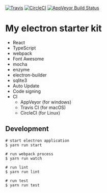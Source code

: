 [![Travis](https://img.shields.io/travis/hokaccha/electron-starter.svg?style=flat-square&label=Travis+CI)](https://travis-ci.org/hokaccha/electron-starter)
[![CircleCI](https://img.shields.io/circleci/project/github/hokaccha/electron-starter.svg?style=flat-square&label=CircleCI)](https://circleci.com/gh/hokaccha/electron-starter)
[![AppVeyor Build Status](https://img.shields.io/appveyor/ci/hokaccha/electron-starter/master.svg?style=flat-square&label=AppVeyor&logo=appveyor)](https://ci.appveyor.com/project/hokaccha/electron-starter/branch/master)

# My electron starter kit

- React
- TypeScript
- webpack
- Font Awesome
- mocha
- enzyme
- electron-builder
- sqlite3
- Auto Update
- Code signing
- CI
  - AppVeyor (for windows)
  - Travis CI (for macOS)
  - CircleCI (for Linux)

## Development

```
# start electron application
$ yarn run start

# run webpack process
$ yarn run watch

# run lint
$ yarn run lint

# run test
$ yarn run test
```
